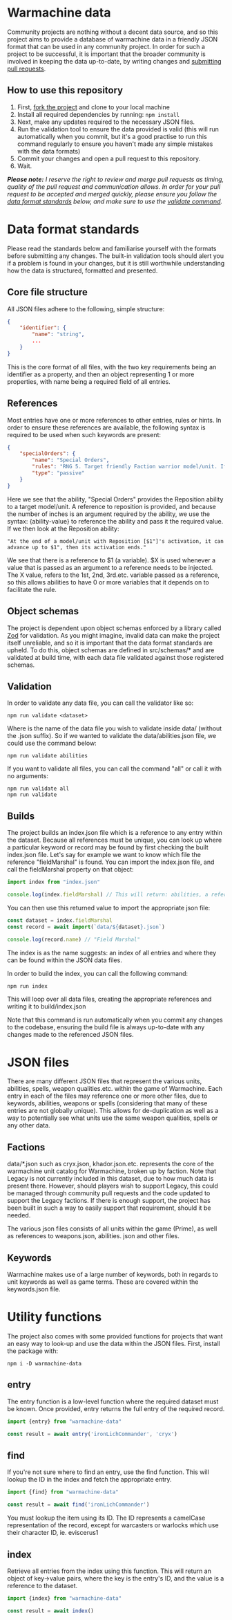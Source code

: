 # Warmachine data

Community projects are nothing without a decent data source, and so this project aims to provide a database of
warmachine data in a friendly JSON format that can be used in any community project. In order for such a project to be
successful, it is important that the broader community is involved in keeping the data up-to-date, by writing
changes and [submitting pull requests](https://github.com/kirkbushell/warmachine-data/pulls).

## How to use this repository

1. First, [fork the project](https://github.com/kirkbushell/warmachine-data/fork) and clone to your local machine
2. Install all required dependencies by running: `npm install`
3. Next, make any updates required to the necessary JSON files.
4. Run the validation tool to ensure the data provided is valid (this will run automatically when you commit, but
   it's a good practise to run this command regularly to ensure you haven't made any simple mistakes with the data
   formats)
5. Commit your changes and open a pull request to this repository.
6. Wait.

*__Please note:__ I reserve the right to review and merge pull requests as timing, quality of the pull request and
communication allows. In order for your pull request to be accepted and merged quickly, please ensure you follow the
[data format standards](#data-format-standards) below, and make sure to use
the [validate command](#validation).*

# Data format standards

Please read the standards below and familiarise yourself with the formats before submitting any changes. The built-in
validation tools should alert you if a problem is found in your changes, but it is still worthwhile understanding how
the data is structured, formatted and presented.

## Core file structure

All JSON files adhere to the following, simple structure:

```json
{
	"identifier": {
		"name": "string",
		...
	}
}
```

This is the core format of all files, with the two key requirements being an identifier as a property, and then an
object representing 1 or more properties, with name being a required field of all entries.

## References

Most entries have one or more references to other entries, rules or hints. In order to ensure these references are
available, the following syntax is required to be used when such keywords are present:

```json
{
	"specialOrders": {
		"name": "Special Orders",
		"rules": "RNG 5. Target friendly Faction warrior model/unit. If the model/unit is in range, it gains {reposition-3} for one turn.",
		"type": "passive"
	}
}
```

Here we see that the ability, "Special Orders" provides the Reposition ability to a target model/unit. A reference
to reposition is provided, and because the number of inches is an argument required by the ability, we use the syntax:
{ability-value} to reference the ability and pass it the required value. If we then look at the Reposition
ability:

```
"At the end of a model/unit with Reposition [$1"]'s activation, it can advance up to $1", then its activation ends."
```

We see that there is a reference to $1 (a variable). $X is used whenever a value that is passed as an argument to a
reference needs to be injected. The X value, refers to the 1st, 2nd, 3rd.etc. variable passed as a reference, so this
allows abilities to have 0 or more variables that it depends on to facilitate the rule.

## Object schemas

The project is dependent upon object schemas enforced by a library called [Zod](https://zod.dev/) for validation. As
you might imagine, invalid data can make the project itself unreliable, and so it is important that the data format
standards are upheld. To do this, object schemas are defined in src/schemas/* and are validated at build time, with each
data file validated against those registered schemas.

## Validation

In order to validate any data file, you can call the validator like so:

```console
npm run validate <dataset>
```

Where <dataset> is the name of the data file you wish to validate inside data/ (without the .json suffix). So if we
wanted to validate the data/abilities.json file, we could use the command below:

```console
npm run validate abilities
```

If you want to validate all files, you can call the command "all" or call it with no arguments:

```console
npm run validate all
npm run validate
```

## Builds

The project builds an index.json file which is a reference to any entry within the dataset. Because all
references must be unique, you can look up where a particular keyword or record may be found by first checking the
built index.json file. Let's say for example we want to know which file the reference "fieldMarshal" is found. You can
import the index.json file, and call the fieldMarshal property on that object:

```typescript
import index from "index.json"

console.log(index.fieldMarshal) // This will return: abilities, a reference to data/abilities.json
```

You can then use this returned value to import the appropriate json file:

```typescript
const dataset = index.fieldMarshal
const record = await import(`data/${dataset}.json`)

console.log(record.name) // "Field Marshal"
```

The index is as the name suggests: an index of all entries and where they can be found within the JSON data files.

In order to build the index, you can call the following command:

```
npm run index
```

This will loop over all data files, creating the appropriate references and writing it to build/index.json

Note that this command is run automatically when you commit any changes to the codebase, ensuring the build file is
always up-to-date with any changes made to the referenced JSON files.

# JSON files

There are many different JSON files that represent the various units, abilities, spells, weapon qualities.etc.
within the game of Warmachine. Each entry in each of the files may reference one or more other files, due to
keywords, abilities, weapons or spells (considering that many of these entries are not globally unique). This
allows for de-duplication as well as a way to potentially see what units use the same weapon qualities, spells or
any other data.

## Factions

data/*.json such as cryx.json, khador.json.etc. represents the core of the warmachine unit catalog for Warmachine,
broken up by faction. Note that Legacy is not currently included in this dataset, due to how much data is present there.
However, should players wish to support Legacy, this could be managed through community pull requests and the code
updated to support the Legacy factions. If there is enough support, the project has been built in such a way to easily
support that requirement, should it be needed.

The various json files consists of all units within the game (Prime), as well as references to weapons.json, abilities.
json and other files.

## Keywords

Warmachine makes use of a large number of keywords, both in regards to unit keywords as well as game terms. These
are covered within the keywords.json file.

# Utility functions

The project also comes with some provided functions for projects that want an easy way to look-up and use the data
within the JSON files. First, install the package with:

```console
npm i -D warmachine-data
```

## entry

The entry function is a low-level function where the required dataset must be known. Once provided, entry returns
the full entry of the required record.

```typescript
import {entry} from "warmachine-data"

const result = await entry('ironLichCommander', 'cryx')
```

## find

If you're not sure where to find an entry, use the find function. This will lookup the ID in the index and fetch the
appropriate entry.

```typescript
import {find} from "warmachine-data"

const result = await find('ironLichCommander')
```

You must lookup the item using its ID. The ID represents a camelCase representation of the record, except for warcasters
or warlocks which use their character ID, ie. eviscerus1

## index

Retrieve all entries from the index using this function. This will return an object of key->value pairs, where the
key is the entry's ID, and the value is a reference to the dataset.

```typescript
import {index} from "warmachine-data"

const result = await index()
```

